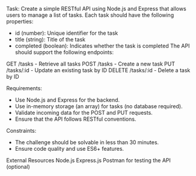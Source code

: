Task:
Create a simple RESTful API using Node.js and Express that allows users to manage a list of tasks. Each task should have the following properties:
- id (number): Unique identifier for the task
- title (string): Title of the task
- completed (boolean): Indicates whether the task is completed
The API should support the following endpoints:

GET /tasks - Retrieve all tasks
POST /tasks - Create a new task
PUT /tasks/:id - Update an existing task by ID
DELETE /tasks/:id - Delete a task by ID

Requirements:
- Use Node.js and Express for the backend.
- Use in-memory storage (an array) for tasks (no database required).
- Validate incoming data for the POST and PUT requests.
- Ensure that the API follows RESTful conventions.

Constraints:
- The challenge should be solvable in less than 30 minutes.
- Ensure code quality and use ES6+ features.

External Resources
Node.js
Express.js
Postman for testing the API (optional)